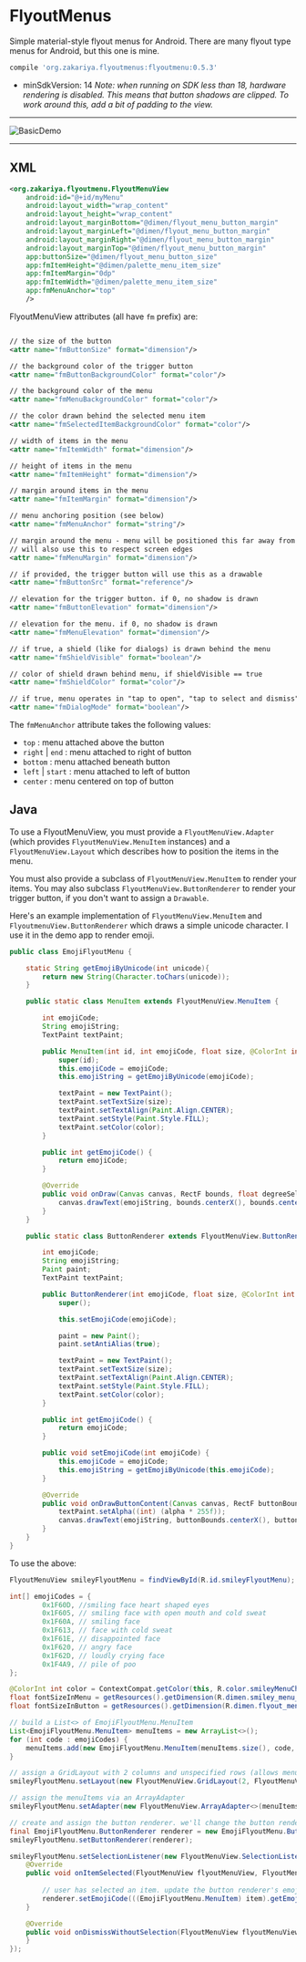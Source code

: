 # FlyoutMenus
Simple material-style flyout menus for Android. There are many flyout type menus for Android, but this one is mine.

```gradle
compile 'org.zakariya.flyoutmenus:flyoutmenu:0.5.3'
```

- minSdkVersion: 14
*Note: when running on SDK less than 18, hardware rendering is disabled. This means that button shadows are clipped. To work around this, add a bit of padding to the view.*

---

![BasicDemo](readme-assets/flyoutmenus-big.gif)

---

## XML

```xml
<org.zakariya.flyoutmenu.FlyoutMenuView
	android:id="@+id/myMenu"
	android:layout_width="wrap_content"
	android:layout_height="wrap_content"
	android:layout_marginBottom="@dimen/flyout_menu_button_margin"
	android:layout_marginLeft="@dimen/flyout_menu_button_margin"
	android:layout_marginRight="@dimen/flyout_menu_button_margin"
	android:layout_marginTop="@dimen/flyout_menu_button_margin"
	app:buttonSize="@dimen/flyout_menu_button_size"
	app:fmItemHeight="@dimen/palette_menu_item_size"
	app:fmItemMargin="0dp"
	app:fmItemWidth="@dimen/palette_menu_item_size"
	app:fmMenuAnchor="top"
	/>
```

FlyoutMenuView attributes (all have `fm` prefix) are:

```xml

// the size of the button
<attr name="fmButtonSize" format="dimension"/>

// the background color of the trigger button
<attr name="fmButtonBackgroundColor" format="color"/>

// the background color of the menu
<attr name="fmMenuBackgroundColor" format="color"/>

// the color drawn behind the selected menu item
<attr name="fmSelectedItemBackgroundColor" format="color"/>

// width of items in the menu
<attr name="fmItemWidth" format="dimension"/>

// height of items in the menu
<attr name="fmItemHeight" format="dimension"/>

// margin around items in the menu
<attr name="fmItemMargin" format="dimension"/>

// menu anchoring position (see below)
<attr name="fmMenuAnchor" format="string"/>

// margin around the menu - menu will be positioned this far away from the button, but 
// will also use this to respect screen edges
<attr name="fmMenuMargin" format="dimension"/>

// if provided, the trigger button will use this as a drawable
<attr name="fmButtonSrc" format="reference"/>

// elevation for the trigger button. if 0, no shadow is drawn
<attr name="fmButtonElevation" format="dimension"/>

// elevation for the menu. if 0, no shadow is drawn
<attr name="fmMenuElevation" format="dimension"/>

// if true, a shield (like for dialogs) is drawn behind the menu
<attr name="fmShieldVisible" format="boolean"/>

// color of shield drawn behind menu, if shieldVisible == true
<attr name="fmShieldColor" format="color"/>

// if true, menu operates in "tap to open", "tap to select and dismiss" mode
<attr name="fmDialogMode" format="boolean"/>
```

The `fmMenuAnchor` attribute takes the following values: 

* `top` : menu attached above the button
* `right` | `end` : menu attached to right of button
* `bottom` : menu attached beneath button
* `left` | `start` : menu attached to left of button
* `center` : menu centered on top of button


## Java

To use a FlyoutMenuView, you must provide a `FlyoutMenuView.Adapter` (which provides `FlyoutMenuView.MenuItem` instances) and a `FlyoutMenuView.Layout` which describes how to position the items in the menu.

You must also provide a subclass of `FlyoutMenuView.MenuItem` to render your items. You may also subclass `FlyoutMenuView.ButtonRenderer` to render your trigger button, if you don't want to assign a `Drawable`.
  
Here's an example implementation of `FlyoutMenuView.MenuItem` and `FlyoutmenuView.ButtonRenderer` which draws a simple unicode character. I use it in the demo app to render emoji.

```java
public class EmojiFlyoutMenu {

	static String getEmojiByUnicode(int unicode){
		return new String(Character.toChars(unicode));
	}

	public static class MenuItem extends FlyoutMenuView.MenuItem {

		int emojiCode;
		String emojiString;
		TextPaint textPaint;

		public MenuItem(int id, int emojiCode, float size, @ColorInt int color) {
			super(id);
			this.emojiCode = emojiCode;
			this.emojiString = getEmojiByUnicode(emojiCode);

			textPaint = new TextPaint();
			textPaint.setTextSize(size);
			textPaint.setTextAlign(Paint.Align.CENTER);
			textPaint.setStyle(Paint.Style.FILL);
			textPaint.setColor(color);
		}

		public int getEmojiCode() {
			return emojiCode;
		}

		@Override
		public void onDraw(Canvas canvas, RectF bounds, float degreeSelected) {
			canvas.drawText(emojiString, bounds.centerX(), bounds.centerY() - ((textPaint.descent() + textPaint.ascent()) / 2), textPaint);
		}
	}

	public static class ButtonRenderer extends FlyoutMenuView.ButtonRenderer {

		int emojiCode;
		String emojiString;
		Paint paint;
		TextPaint textPaint;

		public ButtonRenderer(int emojiCode, float size, @ColorInt int color) {
			super();

			this.setEmojiCode(emojiCode);

			paint = new Paint();
			paint.setAntiAlias(true);

			textPaint = new TextPaint();
			textPaint.setTextSize(size);
			textPaint.setTextAlign(Paint.Align.CENTER);
			textPaint.setStyle(Paint.Style.FILL);
			textPaint.setColor(color);
		}

		public int getEmojiCode() {
			return emojiCode;
		}

		public void setEmojiCode(int emojiCode) {
			this.emojiCode = emojiCode;
			this.emojiString = getEmojiByUnicode(this.emojiCode);
		}

		@Override
		public void onDrawButtonContent(Canvas canvas, RectF buttonBounds, @ColorInt int buttonColor, float alpha) {
			textPaint.setAlpha((int) (alpha * 255f));
			canvas.drawText(emojiString, buttonBounds.centerX(), buttonBounds.centerY() - ((textPaint.descent() + textPaint.ascent()) / 2), textPaint);
		}
	}
}
```

To use the above:

```java
FlyoutMenuView smileyFlyoutMenu = findViewById(R.id.smileyFlyoutMenu); 

int[] emojiCodes = {
		0x1F60D, //smiling face heart shaped eyes
		0x1F605, // smiling face with open mouth and cold sweat
		0x1F60A, // smiling face
		0x1F613, // face with cold sweat
		0x1F61E, // disappointed face
		0x1F620, // angry face
		0x1F62D, // loudly crying face
		0x1F4A9, // pile of poo
};

@ColorInt int color = ContextCompat.getColor(this, R.color.smileyMenuCharColor);
float fontSizeInMenu = getResources().getDimension(R.dimen.smiley_menu_item_size) * 0.5f;
float fontSizeInButton = getResources().getDimension(R.dimen.flyout_menu_button_size) * 0.5f;

// build a List<> of EmojiFlyoutMenu.MenuItem
List<EmojiFlyoutMenu.MenuItem> menuItems = new ArrayList<>();
for (int code : emojiCodes) {
	menuItems.add(new EmojiFlyoutMenu.MenuItem(menuItems.size(), code, fontSizeInMenu, color));
}

// assign a GridLayout with 2 columns and unspecified rows (allows menu to grow vertically)
smileyFlyoutMenu.setLayout(new FlyoutMenuView.GridLayout(2, FlyoutMenuView.GridLayout.UNSPECIFIED));

// assign the menuItems via an ArrayAdapter
smileyFlyoutMenu.setAdapter(new FlyoutMenuView.ArrayAdapter<>(menuItems));

// create and assign the button renderer. we'll change the button renderer's emoji in the callback below
final EmojiFlyoutMenu.ButtonRenderer renderer = new EmojiFlyoutMenu.ButtonRenderer(emojiCodes[0], fontSizeInButton, color);
smileyFlyoutMenu.setButtonRenderer(renderer);

smileyFlyoutMenu.setSelectionListener(new FlyoutMenuView.SelectionListener() {
	@Override
	public void onItemSelected(FlyoutMenuView flyoutMenuView, FlyoutMenuView.MenuItem item) {
	
		// user has selected an item. update the button renderer's emoji to match
		renderer.setEmojiCode(((EmojiFlyoutMenu.MenuItem) item).getEmojiCode());
	}

	@Override
	public void onDismissWithoutSelection(FlyoutMenuView flyoutMenuView) {
	}
});
```
